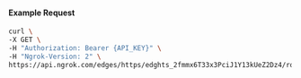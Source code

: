 <!-- Code generated for API Clients. DO NOT EDIT. -->

#### Example Request

```bash
curl \
-X GET \
-H "Authorization: Bearer {API_KEY}" \
-H "Ngrok-Version: 2" \
https://api.ngrok.com/edges/https/edghts_2fmmx6T33x3PciJ1Y13kUeZ2Dz4/routes/edghtsrt_2fmmx5MVfyepfSH3egpnGRZRPUs/circuit_breaker
```
